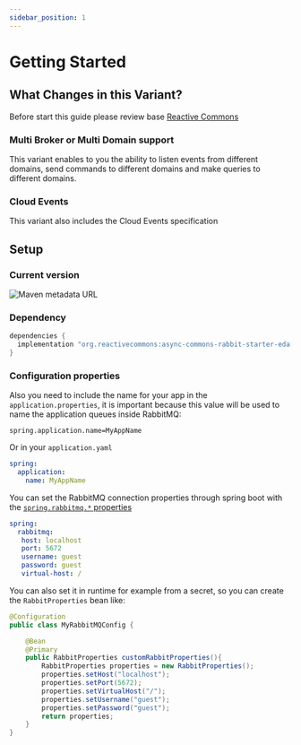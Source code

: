 ```yaml
---
sidebar_position: 1
---
```


# Getting Started

## What Changes in this Variant?

Before start this guide please review base [Reactive Commons](/reactive-commons-java/docs/category/reactive-commons)

### Multi Broker or Multi Domain support

This variant enables to you the ability to listen events from different domains, send commands to different domains and make queries to different domains.

### Cloud Events

This variant also includes the Cloud Events specification

## Setup

### Current version
![Maven metadata URL](https://img.shields.io/maven-metadata/v?metadataUrl=https%3A%2F%2Frepo1.maven.org%2Fmaven2%2Forg%2Freactivecommons%2Fasync-commons-rabbit-starter-eda%2Fmaven-metadata.xml)

### Dependency

```groovy
dependencies {
  implementation "org.reactivecommons:async-commons-rabbit-starter-eda:<version>"
}
```

### Configuration properties

Also you need to include the name for your app in the `application.properties`, it is important because this value will be used
to name the application queues inside RabbitMQ:

```properties
spring.application.name=MyAppName
```

Or in your `application.yaml`

```yaml
spring:
  application:
    name: MyAppName
```

You can set the RabbitMQ connection properties through spring boot with the [`spring.rabbitmq.*` properties](https://docs.spring.io/spring-boot/docs/current/reference/html/application-properties.html)

```yaml
spring:
  rabbitmq:
   host: localhost
   port: 5672
   username: guest
   password: guest
   virtual-host: /
```

You can also set it in runtime for example from a secret, so you can create the `RabbitProperties` bean like:

```java title="org.reactivecommons.async.rabbit.config.RabbitProperties"
@Configuration
public class MyRabbitMQConfig {

    @Bean
    @Primary
    public RabbitProperties customRabbitProperties(){
        RabbitProperties properties = new RabbitProperties();
        properties.setHost("localhost");
        properties.setPort(5672);
        properties.setVirtualHost("/");
        properties.setUsername("guest");
        properties.setPassword("guest");
        return properties;
    }
}
```